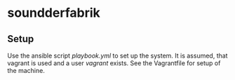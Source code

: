 # soundderfabrik

## Setup

Use the ansible script _playbook.yml_ to set up the system. It is assumed, that vagrant is used and a user _vagrant_ exists. See the Vagrantfile for setup of the machine.
